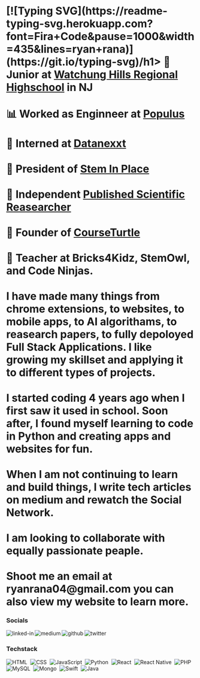 
<!--

**RyanRana/ryanrana** is a ✨ _special_ ✨ repository because its `README.md` (this file) appears on your GitHub profile.

Here are some ideas to get you started:

- 🔭 I’m currently working on ...
- 🌱 I’m currently learning ...
- 👯 I’m looking to collaborate on ...
- 🤔 I’m looking for help with ...
- 💬 Ask me about ...
- 📫 How to reach me: ...
- 😄 Pronouns: ...
- ⚡ Fun fact: ...
-->
<h1>[![Typing SVG](https://readme-typing-svg.herokuapp.com?font=Fira+Code&pause=1000&width=435&lines=ryan+rana)](https://git.io/typing-svg)/h1>
📌 Junior at <a href="https://www.whrhs.org/">Watchung Hills Regional Highschool</a> in NJ <br><br>
📊 Worked as Enginneer at <a href="https://www.populustrading.com/">Populus</a> <br><br>
🌲 Interned at <a href="https://datanexxt.com/">Datanexxt</a><br><br>
🦋 President of <a href="https://www.steminplace.com/">Stem In Place</a><br><br>
🧬 Independent <a href="https://scholar.google.com/citations?user=oHYO5bsAAAAJ&hl=en" > Published Scientific Reasearcher</a><br><br>
🐢 Founder of <a href="https://www.courseturtle.com/">CourseTurtle</a><br><br>
🙊 Teacher at Bricks4Kidz, StemOwl, and Code Ninjas.
<br><br>
I have made many things from chrome extensions, to websites, to mobile apps, to AI algorithams, to reasearch papers, to fully depoloyed Full Stack Applications. I like growing my skillset and applying it to different types of projects.
<br><br>
 I started coding 4 years ago when I first saw it used in school. Soon after, I found myself learning to code in Python and creating apps and websites for fun. 
<br><br>
When I am not continuing to learn and build things, I write tech articles on medium and rewatch the Social Network. 
<br><br>
I am looking to collaborate with equally passionate peaple.
<br><br>
Shoot me an email at ryanrana04@gmail.com you can also view my website to learn more.
<br>
<h3>Socials</h3>
<a href="https://www.linkedin.com/in/ryan-rana-544b761b3/"><img align="left" alt="linked-in" src="https://img.shields.io/badge/linkedin-%230077B5.svg?&style=for-the-badge&logo=linkedin&logoColor=white" /></a>
<a href="https://theryanrana.medium.com/"><img align="left" alt="medium" src="https://img.shields.io/badge/medium-%2312100E.svg?&style=for-the-badge&logo=medium&logoColor=white" /></a>
<a href="https://github.com/RyanRana"><img align="left" alt="github" src="https://img.shields.io/badge/GitHub-100000?style=for-the-badge&logo=github&logoColor=white" /></a>
<a href="https://twitter.com/itsryanrana"><img align="left" alt="twitter" src="https://img.shields.io/badge/Twitter-1DA1F2?style=for-the-badge&logo=twitter&logoColor=white" /></a>
<br>
<h3> Techstack</h3>

![HTML](https://img.shields.io/badge/-HTML-05122A?style=flat&logo=HTML5)&nbsp;
![CSS](https://img.shields.io/badge/-CSS-05122A?style=flat&logo=CSS3&logoColor=1572B6)&nbsp;
![JavaScript](https://img.shields.io/badge/-JavaScript-05122A?style=flat&logo=javascript)&nbsp;
![Python](https://img.shields.io/badge/Python-05122A?style=flat&logo=python&logoColor=white)&nbsp;
![React](https://img.shields.io/badge/React-05122A?style=flat&logo=react&logoColor=61DAFB)&nbsp;
![React Native](https://img.shields.io/badge/React_Native-05122A?style=flat&logo=react&logoColor=61DAFB)&nbsp;
![PHP](https://img.shields.io/badge/PHP-05122A?style=for-the-badge&logo=php&logoColor=white)&nbsp;
![MySQL](https://img.shields.io/badge/MySQL-05122A?style=flat&logo=mysql&logoColor=white)&nbsp;
![Mongo](https://img.shields.io/badge/MongoDB-05122A?style=flat&logo=mongodb&logoColor=white)&nbsp;
![Swift](https://img.shields.io/badge/Swift-05122A?style=flat&logo=swift&logoColor=#fa7343)&nbsp;
![Java](https://img.shields.io/badge/Java-05122A?style=flat&logo=java&logoColor=white)&nbsp;
